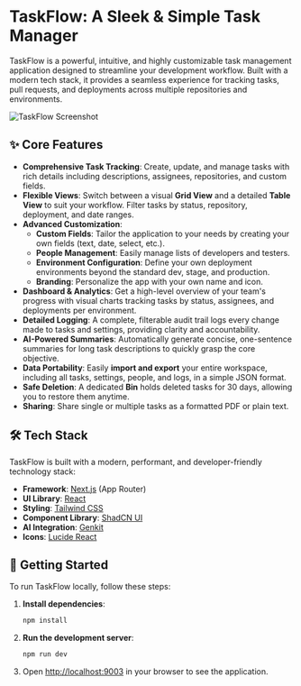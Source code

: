 # TaskFlow: A Sleek & Simple Task Manager

TaskFlow is a powerful, intuitive, and highly customizable task management application designed to streamline your development workflow. Built with a modern tech stack, it provides a seamless experience for tracking tasks, pull requests, and deployments across multiple repositories and environments.

![TaskFlow Screenshot](![image](https://github.com/user-attachments/assets/a78e7c7a-b8bb-4192-aa75-11cb0fc1355b)
)

## ✨ Core Features

-   **Comprehensive Task Tracking**: Create, update, and manage tasks with rich details including descriptions, assignees, repositories, and custom fields.
-   **Flexible Views**: Switch between a visual **Grid View** and a detailed **Table View** to suit your workflow. Filter tasks by status, repository, deployment, and date ranges.
-   **Advanced Customization**:
    -   **Custom Fields**: Tailor the application to your needs by creating your own fields (text, date, select, etc.).
    -   **People Management**: Easily manage lists of developers and testers.
    -   **Environment Configuration**: Define your own deployment environments beyond the standard dev, stage, and production.
    -   **Branding**: Personalize the app with your own name and icon.
-   **Dashboard & Analytics**: Get a high-level overview of your team's progress with visual charts tracking tasks by status, assignees, and deployments per environment.
-   **Detailed Logging**: A complete, filterable audit trail logs every change made to tasks and settings, providing clarity and accountability.
-   **AI-Powered Summaries**: Automatically generate concise, one-sentence summaries for long task descriptions to quickly grasp the core objective.
-   **Data Portability**: Easily **import and export** your entire workspace, including all tasks, settings, people, and logs, in a simple JSON format.
-   **Safe Deletion**: A dedicated **Bin** holds deleted tasks for 30 days, allowing you to restore them anytime.
-   **Sharing**: Share single or multiple tasks as a formatted PDF or plain text.

## 🛠️ Tech Stack

TaskFlow is built with a modern, performant, and developer-friendly technology stack:

-   **Framework**: [Next.js](https://nextjs.org/) (App Router)
-   **UI Library**: [React](https://react.dev/)
-   **Styling**: [Tailwind CSS](https://tailwindcss.com/)
-   **Component Library**: [ShadCN UI](https://ui.shadcn.com/)
-   **AI Integration**: [Genkit](https://firebase.google.com/docs/genkit)
-   **Icons**: [Lucide React](https://lucide.dev/)

## 🚀 Getting Started

To run TaskFlow locally, follow these steps:

1.  **Install dependencies**:
    ```bash
    npm install
    ```
2.  **Run the development server**:
    ```bash
    npm run dev
    ```
3.  Open [http://localhost:9003](http://localhost:9003) in your browser to see the application.

